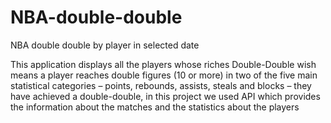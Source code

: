 # NBA-double-double
NBA double double by player in selected date

This application displays all the players whose riches Double-Double wish means a player reaches double figures (10 or more) in two of the five main statistical categories – points, rebounds, assists, steals and blocks – they have achieved a double-double, in this project we used API which provides the information about the matches and the statistics about the players
